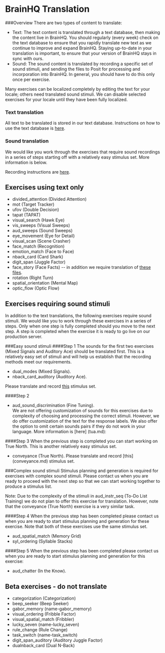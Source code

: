 BrainHQ Translation
===================

###Overview
There are two types of content to translate:  
* Text: The text content is translated through a text database, then making the content live in BrainHQ. You should regularly (every week) check on the text database to ensure that you rapidly translate new text as we continue to improve and expand BrainHQ. Staying up-to-date in your translation is important, to ensure that your version of BrainHQ stays in sync with ours.
* Sound: The sound content is translated by recording a specific set of sound stimuli, and sending the files to Posit for processing and incorporation into BrainHQ. In general, you should have to do this only once per exercise.  

Many exercises can be localized completely by editing the text for your locale; others need translated sound stimuli. We can disable selected exercises for your locale until they have been fully localized.

### Text translation
All text to be translated is stored in our text database. Instructions on how to use the text database is [here](text_translation_instr.md).

### Sound translation
We would like you work through the exercises that require sound recordings in a series of steps starting off with a relatively easy stimulus set. More information is below. 

Recording instructions are [here](recording_instr.md).

## Exercises using text only

* divided_attention (Divided Attention)
* mot (Target Tracker)
* ufov (Double Decision)
* tapat (TAPAT)
* visual_search (Hawk Eye)
* vis_sweeps (Visual Sweeps)
* aud_sweeps (Sound Sweeps)
* eye_movement (Eye for Detail)
* visual_scan (Scene Crasher)
* face_match (Recognition)
* emotion_match (Face to Face)
* nback_card (Card Shark)
* digit_span (Juggle Factor)
* face_story (Face Facts) -- in addition we require translation of [these files](face_story).
* rotation (Right Turn)
* spatial_orientation (Mental Map)
* optic_flow (Optic Flow)

## Exercises requiring sound stimuli 
In addition to the text translations, the following exercises require sound stimuli. We would like you to work through these exercises in a series of steps. Only when one step is fully completed should you move to the next step. A step is completed when the exercise it is ready to go live on our production server. 

###Easy sound stimuli
####Step 1 
The sounds for the first two exercises (Mixed Signals and Auditory Ace) should be translated first. This is a relatively easy set of stimuli and will help us establish that the recording methods meet our requirements. 
* dual_modes (Mixed Signals). 
* nback_card_auditory (Auditory Ace).  

Please translate and record [this](easy_translations.md) stimulus set.  

####Step 2 
* aud_sound_discrimination (Fine Tuning).  
We are not offering customization of sounds for this exercises due to complexity of choosing and processing the correct stimuli. However, we do offer customization of the text for the response labels. We also offer the option to omit certain sounds pairs if they do not work in your language. More information is [here] (tua.md): 


####Step 3 
When the previous step is completed you can start working on True North. This is another relatively easy stimulus set.  
* conveyance (True North). Please translate and record [this] (conveyance.md) stimulus set.

###Complex sound stimuli
Stimulus planning and generation is required for exercises with complex sound stimuli. Please contact us when you are ready to proceed with the next step so that we can start working together to produce a stimulus list. 

Note: Due to the complexity of the stimuli in aud_instr_seq (To-Do List Training) we do not plan to offer this exercise for translation. However, note that the conveyance (True North) exercise is a very similar task. 

####Step 4
When the previous step has been completed please contact us when you are ready to start stimulus planning and generation for these exercise. Note that both of these exercises use the same stimulus set.
* aud_spatial_match (Memory Grid)
* syl_ordering (Syllable Stacks)  

####Step 5
When the previous step has been completed please contact us when you are ready to start stimulus planning and generation for this exercise:
*  aud_chatter (In the Know).  

## Beta exercises  - do not translate
*  categorization (Categorization)
*  beep_seeker (Beep Seeker)
*  gabor_memory (name-gabor_memory)
*  visual_ordering (Fribble Factor)
*  visual_spatial_match (Fribbler)
*  lucky_seven (name-lucky_seven)
*  rule_change (Rule Change)
*  task_switch (name-task_switch)
*  digit_span_auditory (Auditory Juggle Factor)
*  dualnback_card (Dual N-Back)














